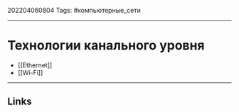 202204060804
Tags: #компьютерные_сети

---

# Технологии канального уровня
- [[Ethernet]]
- [[Wi-Fi]]

---
## Links